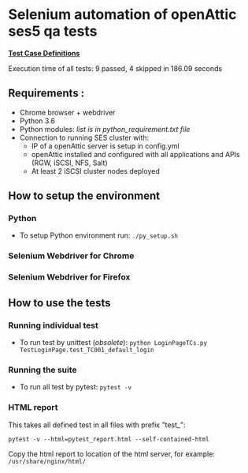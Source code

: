 # Selenium automation of openAttic ses5 qa tests 

[**Test Case Definitions**](https://github.com/markostanojlovic/ses5_oa_qa/wiki/Test-Case-Definitions)

Execution time of all tests: 9 passed, 4 skipped in 186.09 seconds

## Requirements :

- Chrome browser + webdriver
- Python 3.6
- Python modules: *list is in python_requirement.txt file*
- Connection to running SES cluster with:
  - IP of a openAttic server is setup in config.yml
  - openAttic installed and configured with all applications and APIs (RGW, iSCSI, NFS, Salt)
  - At least 2 iSCSI cluster nodes deployed 

## How to setup the environment 

### Python

- To setup Python environment run: `./py_setup.sh`

### Selenium Webdriver for Chrome 
### Selenium Webdriver for Firefox 
 

## How to use the tests 

### Running individual test 

- To run test by unittest (*obsolete*): `python LoginPageTCs.py TestLoginPage.test_TC001_default_login` 

### Running the suite 

- To run all test by pytest:   `pytest -v`

### HTML report 

This takes all defined test in all files with prefix "test_":

`pytest -v --html=pytest_report.html --self-contained-html`

Copy the html report to location of the html server, for example: `/usr/share/nginx/html/`
